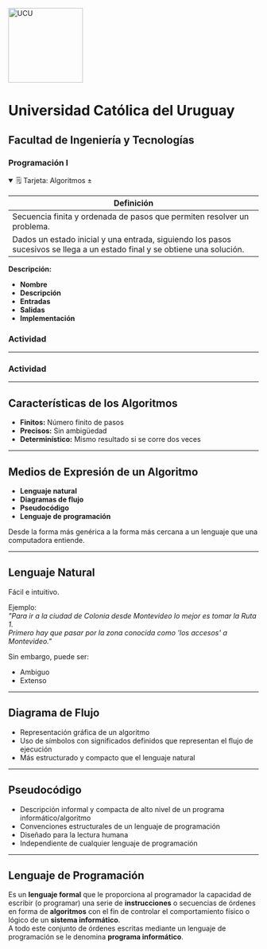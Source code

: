 <img alt="UCU" src="https://www.ucu.edu.uy/plantillas/images/logo_ucu.svg"
width="150"/>

# Universidad Católica del Uruguay

## Facultad de Ingeniería y Tecnologías

### Programación I

<details open>
<summary>🗒 Tarjeta: Algoritmos ±</summary>

| Definición |
| ---- |
| Secuencia finita y ordenada de pasos que permiten resolver un problema. |
| Dados un estado inicial y una entrada, siguiendo los pasos sucesivos se llega a un estado final y se obtiene una solución. |

**Descripción:**  
- **Nombre**  
- **Descripción**  
- **Entradas**  
- **Salidas**  
- **Implementación**  

### Actividad  

---

### Actividad  

---

## Características de los Algoritmos  
- **Finitos:** Número finito de pasos  
- **Precisos:** Sin ambigüedad  
- **Determinístico:** Mismo resultado si se corre dos veces  

---

## Medios de Expresión de un Algoritmo  
- **Lenguaje natural**  
- **Diagramas de flujo**  
- **Pseudocódigo**  
- **Lenguaje de programación**  

Desde la forma más genérica a la forma más cercana a un lenguaje que una computadora entiende.  

---

## Lenguaje Natural  
Fácil e intuitivo.  

Ejemplo:  
*"Para ir a la ciudad de Colonia desde Montevideo lo mejor es tomar la Ruta 1.  
Primero hay que pasar por la zona conocida como 'los accesos' a Montevideo."*  

Sin embargo, puede ser:  
- Ambiguo  
- Extenso  

---

## Diagrama de Flujo  
- Representación gráfica de un algoritmo  
- Uso de símbolos con significados definidos que representan el flujo de ejecución  
- Más estructurado y compacto que el lenguaje natural  

---

## Pseudocódigo  
- Descripción informal y compacta de alto nivel de un programa informático/algoritmo  
- Convenciones estructurales de un lenguaje de programación  
- Diseñado para la lectura humana  
- Independiente de cualquier lenguaje de programación  

---

## Lenguaje de Programación  
Es un **lenguaje formal** que le proporciona al programador la capacidad de escribir (o programar) una serie de **instrucciones** o secuencias de órdenes en forma de **algoritmos** con el fin de controlar el comportamiento físico o lógico de un **sistema informático**.  
A todo este conjunto de órdenes escritas mediante un lenguaje de programación se le denomina **programa informático**.  
